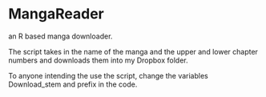 # MangaReader
an R based manga downloader.

The script takes in the name of the manga and the upper and lower chapter numbers and downloads them into my Dropbox folder. 

To anyone intending the use the script, change the variables Download_stem and prefix in the code. 
